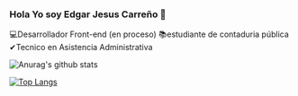 ### Hola Yo soy Edgar Jesus Carreño 👋

💻Desarrollador Front-end (en proceso)
📚estudiante de contaduria pública
✔Tecnico en Asistencia Administrativa

![Anurag's github stats](https://github-readme-stats.vercel.app/api?username=ejcarreno&show_icons=true&theme=midnight-purple)

[![Top Langs](https://github-readme-stats.vercel.app/api/top-langs/?username=ejcarreno&show_icons=true&theme=midnight-purple)](https://github.com/ejcarreno/github-readme-stats)
